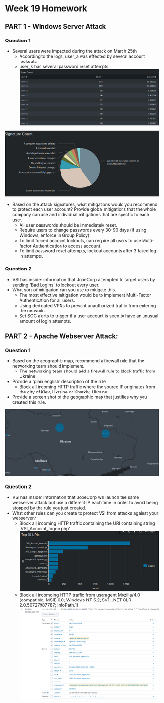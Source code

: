 # Week 19 Homework

## PART 1 - WIndows Server Attack

### Question 1
 - Several users were impacted during the attack on March 25th
   - According to the logs, user_a was effected by several account lockouts
   - user_k had several password reset attempts.
![User Count](https://github.com/mikehemming/UofM_cybersecurity/blob/main/Week_19_Homework/Screenshots/user_count.png)

![Activity Signature Count](https://github.com/mikehemming/UofM_cybersecurity/blob/main/Week_19_Homework/Screenshots/activity_signature_count.png)

 - Based on the attack signatures, what mitigations would you recommend to protect each user account? Provide global mitigations that the whole company can use and individual mitigations that are specfic to each user.
   - All user passwords should be immediately reset. 
   - Require users to change passwords every 30-90 days (if using Windows, enforce in Group Policy)
   - To limit forced account lockouts, can require all users to use Multi-factor Authentication to access account.
   - To limit password reset attempts, lockout accounts after 3 failed log-in attempts.

### Question 2
 - VSI has insider information that JobeCorp attempted to target users by sending 'Bad Logins' to lockout every user.
 - What sort of mitigation can you use to mitigate this.
   - The most effective mitigation would be to implement Multi-Factor Authentication for all users.
   - Using dedicated VPNs to prevent unauthorized traffic from entering the network.
   - Set SOC alerts to trigger if a user account is seen to have an unusual amount of login attempts.

## PART 2 - Apache Webserver Attack:

### Question 1
 - Based on the geographic map, recommend a firewall rule that the networking team should implement.
   - The networking team should add a firewall rule to block traffic from Ukraine.
 - Provide a 'plain english' description of the rule
   - Block all incoming HTTP traffic where the source IP originates from the city of Kiev, Ukraine or Kharkiv, Ukraine.
 - Provide a screen shot of the geographic map that justifies why you created this rule.

 ![Geographic Map](https://github.com/mikehemming/UofM_cybersecurity/blob/main/Week_19_Homework/Screenshots/HTTP_traffice_from_Ukraine.png)

### Question 2
 - VSI has insider information that JobeCorp will launch the same webserver attack but use a different IP each time in order to avoid being stopped by the rule you just created.
 - What other rules can you create to protect VSI from attacks against your webserver?
   - Block all incoming HTTP traffic containing the URI containing string 'VSI_Account_logon.php'
![Top URIs](https://github.com/mikehemming/UofM_cybersecurity/blob/main/Week_19_Homework/Screenshots/Top_URIs.png)
   - Block all incomoing HTTP traffic from useragent Mozilla/4.0 (compatible; MSIE 6.0; Windows NT 5.2; SV1; .NET CLR 2.0.50727987787; InfoPath.1)
![User Agent](https://github.com/mikehemming/UofM_cybersecurity/blob/main/Week_19_Homework/Screenshots/User_agent.png)